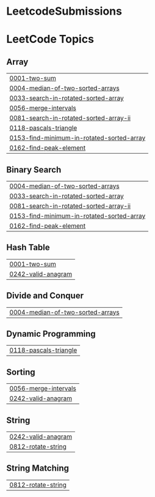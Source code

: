 # LeetcodeSubmissions
<!---LeetCode Topics Start-->
# LeetCode Topics
## Array
|  |
| ------- |
| [0001-two-sum](https://github.com/dharmi158/LeetcodeSubmissions/tree/master/0001-two-sum) |
| [0004-median-of-two-sorted-arrays](https://github.com/dharmi158/LeetcodeSubmissions/tree/master/0004-median-of-two-sorted-arrays) |
| [0033-search-in-rotated-sorted-array](https://github.com/dharmi158/LeetcodeSubmissions/tree/master/0033-search-in-rotated-sorted-array) |
| [0056-merge-intervals](https://github.com/dharmi158/LeetcodeSubmissions/tree/master/0056-merge-intervals) |
| [0081-search-in-rotated-sorted-array-ii](https://github.com/dharmi158/LeetcodeSubmissions/tree/master/0081-search-in-rotated-sorted-array-ii) |
| [0118-pascals-triangle](https://github.com/dharmi158/LeetcodeSubmissions/tree/master/0118-pascals-triangle) |
| [0153-find-minimum-in-rotated-sorted-array](https://github.com/dharmi158/LeetcodeSubmissions/tree/master/0153-find-minimum-in-rotated-sorted-array) |
| [0162-find-peak-element](https://github.com/dharmi158/LeetcodeSubmissions/tree/master/0162-find-peak-element) |
## Binary Search
|  |
| ------- |
| [0004-median-of-two-sorted-arrays](https://github.com/dharmi158/LeetcodeSubmissions/tree/master/0004-median-of-two-sorted-arrays) |
| [0033-search-in-rotated-sorted-array](https://github.com/dharmi158/LeetcodeSubmissions/tree/master/0033-search-in-rotated-sorted-array) |
| [0081-search-in-rotated-sorted-array-ii](https://github.com/dharmi158/LeetcodeSubmissions/tree/master/0081-search-in-rotated-sorted-array-ii) |
| [0153-find-minimum-in-rotated-sorted-array](https://github.com/dharmi158/LeetcodeSubmissions/tree/master/0153-find-minimum-in-rotated-sorted-array) |
| [0162-find-peak-element](https://github.com/dharmi158/LeetcodeSubmissions/tree/master/0162-find-peak-element) |
## Hash Table
|  |
| ------- |
| [0001-two-sum](https://github.com/dharmi158/LeetcodeSubmissions/tree/master/0001-two-sum) |
| [0242-valid-anagram](https://github.com/dharmi158/LeetcodeSubmissions/tree/master/0242-valid-anagram) |
## Divide and Conquer
|  |
| ------- |
| [0004-median-of-two-sorted-arrays](https://github.com/dharmi158/LeetcodeSubmissions/tree/master/0004-median-of-two-sorted-arrays) |
## Dynamic Programming
|  |
| ------- |
| [0118-pascals-triangle](https://github.com/dharmi158/LeetcodeSubmissions/tree/master/0118-pascals-triangle) |
## Sorting
|  |
| ------- |
| [0056-merge-intervals](https://github.com/dharmi158/LeetcodeSubmissions/tree/master/0056-merge-intervals) |
| [0242-valid-anagram](https://github.com/dharmi158/LeetcodeSubmissions/tree/master/0242-valid-anagram) |
## String
|  |
| ------- |
| [0242-valid-anagram](https://github.com/dharmi158/LeetcodeSubmissions/tree/master/0242-valid-anagram) |
| [0812-rotate-string](https://github.com/dharmi158/LeetcodeSubmissions/tree/master/0812-rotate-string) |
## String Matching
|  |
| ------- |
| [0812-rotate-string](https://github.com/dharmi158/LeetcodeSubmissions/tree/master/0812-rotate-string) |
<!---LeetCode Topics End-->